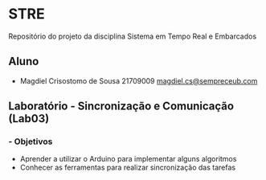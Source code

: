 # STRE

Repositório do projeto da disciplina Sistema em Tempo Real e Embarcados 

## Aluno

- Magdiel Crisostomo de Sousa 21709009 magdiel.cs@sempreceub.com

## Laboratório - Sincronização e Comunicação (Lab03)
### -  Objetivos 

- Aprender a utilizar o Arduino para implementar alguns algoritmos
- Conhecer as ferramentas para realizar sincronização das tarefas
  